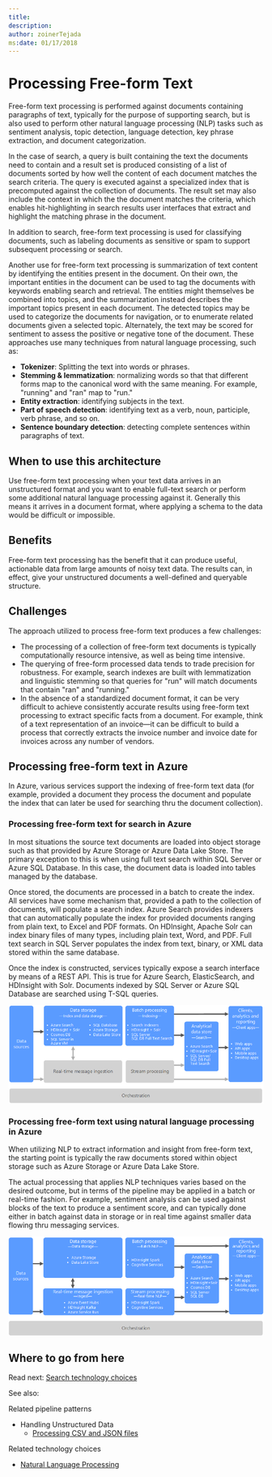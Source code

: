 ```yaml
---
title: 
description: 
author: zoinerTejada
ms:date: 01/17/2018
---
```


# Processing Free-form Text

Free-form text processing is performed against documents containing paragraphs of text, typically for the purpose of supporting search, but is also used to perform other natural language processing (NLP) tasks such as sentiment analysis, topic detection, language detection, key phrase extraction, and document categorization.

In the case of search, a query is built containing the text the documents need to contain and a result set is produced consisting of a list of documents sorted by how well the content of each document matches the search criteria. The query is executed against a specialized index that is precomputed against the collection of documents. The result set may also include the context in which the the document matches the criteria, which enables hit-highlighting in search results user interfaces that extract and highlight the matching phrase in the document. 

In addition to search, free-form text processing is used for classifying documents, such as labeling documents as sensitive or spam to support subsequent processing or search. 

Another use for free-form text processing is summarization of text content by identifying the entities present in the document. On their own, the important entities in the document can be used to tag the documents with keywords enabling search and retrieval. The entities might themselves be combined into topics, and the summarization instead describes the important topics present in each document. The detected topics may be used to categorize the documents for navigation, or to enumerate related documents given a selected topic. Alternately, the text may be scored for sentiment to assess the positive or negative tone of the document. These approaches use many techniques from natural language processing, such as: <!--Other lists have a space between the text and the bullets, they also have the terms being defined in bold so I've made this match.-->

- **Tokenizer**: Splitting the text into words or phrases.
- **Stemming & lemmatization**: normalizing words so that that different forms map to the canonical word with the same meaning. For example, "running" and "ran" map to "run." 
- **Entity extraction**: identifying subjects in the text.
- **Part of speech detection**: identifying text as a verb, noun, participle, verb phrase, and so on.
- **Sentence boundary detection**: detecting complete sentences within paragraphs of text.


## When to use this architecture
Use free-form text processing when your text data arrives in an unstructured format and you want to enable full-text search or perform some additional natural language processing against it. Generally this means it arrives in a document format, where applying a schema to the data would be difficult or impossible.

## Benefits
Free-form text processing has the benefit that it can produce useful, actionable data from large amounts of noisy text data. The results can, in effect, give your unstructured documents a well-defined and queryable structure.

## Challenges
The approach utilized to process free-form text produces a few challenges:

- The processing of a collection of free-form text documents is typically computationally resource intensive, as well as being time intensive.
- The querying of free-form processed data tends to trade precision for robustness. For example, search indexes are built with lemmatization and linguistic stemming so that queries for "run" will match documents that contain "ran" and "running."
- In the absence of a standardized document format, it can be very difficult to achieve consistently accurate results using free-form text processing to extract specific facts from a document. For example, think of a text representation of an invoice&mdash;it can be difficult to build a process that correctly extracts the invoice number and invoice date for invoices across any number of vendors.

## Processing free-form text in Azure
In Azure, various services support the indexing of free-form text data (for example, provided a document they process the document and populate the index that can later be used for searching thru the document collection).

### Processing free-form text for search in Azure
In most situations the source text documents are loaded into object storage such as that provided by Azure Storage or Azure Data Lake Store. The primary exception to this is when using full text search within SQL Server or Azure SQL Database. In this case, the document data is loaded into tables managed by the database.

Once stored, the documents are processed in a batch to create the index. All services have some mechanism that, provided a path to the collection of documents, will populate a search index. Azure Search provides indexers that can automatically populate the index for provided documents ranging from plain text, to Excel and PDF formats. On HDInsight, Apache Solr can index binary files of many types, including plain text, Word, and PDF. Full text search in SQL Server populates the index from text, binary, or XML data stored within the same database. 

Once the index is constructed, services typically expose a search interface by means of a REST API. This is true for Azure Search, ElasticSearch, and HDInsight with Solr. Documents indexed by SQL Server or Azure SQL Database are searched using T-SQL queries. 

![Processing free-form text in Azure](./images/free-form-text-pipeline.png) <!--VM should be spelled out as virtual machine. There should be a comma after analytics in the far right box.-->


### Processing free-form text using natural language processing in Azure
When utilizing NLP to extract information and insight from free-form text, the starting point is typically the raw documents stored within object storage such as Azure Storage or Azure Data Lake Store. 

The actual processing that applies NLP techniques varies based on the desired outcome, but in terms of the pipeline may be applied in a batch or real-time fashion. For example, sentiment analysis can be used against blocks of the text to produce a sentiment score, and can typically done either in batch against data in storage or in real time against smaller data flowing thru messaging services. 

![Using NLP with free-form text in Azure](./images/nlp-pipeline.png) <!-- see previous comment about comment after analytics. This should match whatever you decided.-->

## Where to go from here
Read next:
[Search technology choices](../technology-choices/search-options.md)

See also:

Related pipeline patterns
- Handling Unstructured Data
    - [Processing CSV and JSON files](./processing-csv-and-json-files.md)

Related technology choices
- [Natural Language Processing](../technology-choices/natural-language-processing.md)